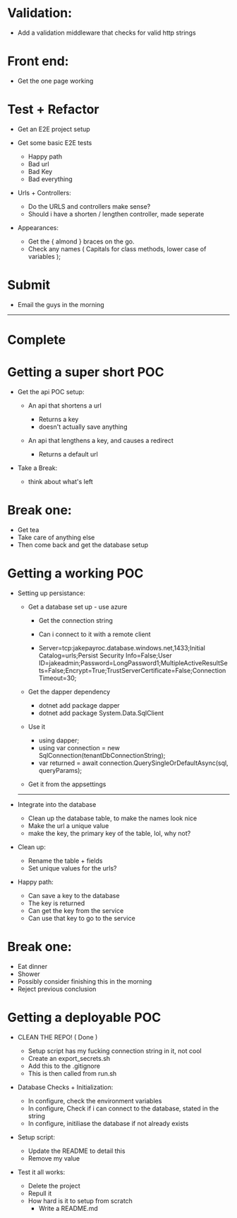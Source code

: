 # Validation:
* Add a validation middleware that checks for valid http strings

# Front end:
* Get the one page working

# Test + Refactor
* Get an E2E project setup
* Get some basic E2E tests
    * Happy path
    * Bad url
    * Bad Key
    * Bad everything

* Urls + Controllers:
    * Do the URLS and controllers make sense?
    * Should i have a shorten / lengthen controller, made seperate

* Appearances:
    * Get the { almond } braces on the go.
    * Check any names ( Capitals for class methods, lower case of variables );

# Submit
* Email the guys in the morning

----------------------------------------------------------------------
# Complete

# Getting a super short POC
* Get the api POC setup:
    * An api that shortens a url
        * Returns a key
        * doesn't actually save anything

    * An api that lengthens a key, and causes a redirect
        * Returns a default url

* Take a Break:
    * think about what's left

# Break one:
* Get tea
* Take care of anything else
* Then come back and get the database setup

# Getting a working POC
* Setting up persistance:
    * Get a database set up - use azure
        * Get the connection string
        * Can i connect to it with a remote client

        * Server=tcp:jakepayroc.database.windows.net,1433;Initial Catalog=urls;Persist Security Info=False;User ID=jakeadmin;Password=LongPassword1;MultipleActiveResultSets=False;Encrypt=True;TrustServerCertificate=False;Connection Timeout=30;

    * Get the dapper dependency
        * dotnet add package dapper
        * dotnet add package System.Data.SqlClient

    * Use it
        * using dapper;
        * using var connection = new SqlConnection(tenantDbConnectionString);
        * var returned = await connection.QuerySingleOrDefaultAsync(sql, queryParams);

    * Get it from the appsettings

    -------------------------------------------------

* Integrate into the database
    * Clean up the database table, to make the names look nice
    * Make the url a unique value
    * make the key, the primary key of the table, lol, why not?

* Clean up:
    * Rename the table + fields
    * Set unique values for the urls?

* Happy path:
    * Can save a key to the database
    * The key is returned
    * Can get the key from the service
    * Can use that key to go to the service

# Break one:
* Eat dinner
* Shower
* Possibly consider finishing this in the morning
* Reject previous conclusion

# Getting a deployable POC
* CLEAN THE REPO! ( Done )
    * Setup script has my fucking connection string in it, not cool
    * Create an export_secrets.sh
    * Add this to the .gitignore
    * This is then called from run.sh

* Database Checks + Initialization:
    * In configure, check the environment variables
    * In configure, Check if i can connect to the database, stated in the string
    * In configure, initiliase the database if not already exists

* Setup script:
    * Update the README to detail this
    * Remove my value

* Test it all works:
    * Delete the project
    * Repull it
    * How hard is it to setup from scratch
        * Write a README.md
